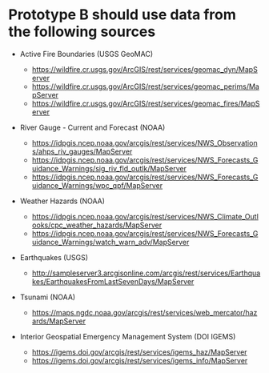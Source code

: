 # Prototype B should use data from the following sources


* Active Fire Boundaries (USGS GeoMAC) 
	* https://wildfire.cr.usgs.gov/ArcGIS/rest/services/geomac_dyn/MapServer
	* https://wildfire.cr.usgs.gov/ArcGIS/rest/services/geomac_perims/MapServer
	* https://wildfire.cr.usgs.gov/ArcGIS/rest/services/geomac_fires/MapServer

* River Gauge - Current and Forecast (NOAA) 
	* https://idpgis.ncep.noaa.gov/arcgis/rest/services/NWS_Observations/ahps_riv_gauges/MapServer 
	* https://idpgis.ncep.noaa.gov/arcgis/rest/services/NWS_Forecasts_Guidance_Warnings/sig_riv_fld_outlk/MapServer 
	* https://idpgis.ncep.noaa.gov/arcgis/rest/services/NWS_Forecasts_Guidance_Warnings/wpc_qpf/MapServer

* Weather Hazards (NOAA) 
	* https://idpgis.ncep.noaa.gov/arcgis/rest/services/NWS_Climate_Outlooks/cpc_weather_hazards/MapServer
	* https://idpgis.ncep.noaa.gov/arcgis/rest/services/NWS_Forecasts_Guidance_Warnings/watch_warn_adv/MapServer
* Earthquakes (USGS) 
	* http://sampleserver3.arcgisonline.com/arcgis/rest/services/Earthquakes/EarthquakesFromLastSevenDays/MapServer

* Tsunami (NOAA) 
	* https://maps.ngdc.noaa.gov/arcgis/rest/services/web_mercator/hazards/MapServer
* Interior Geospatial Emergency Management System (DOI IGEMS) 
	* https://igems.doi.gov/arcgis/rest/services/igems_haz/MapServer
	* https://igems.doi.gov/arcgis/rest/services/igems_info/MapServer

